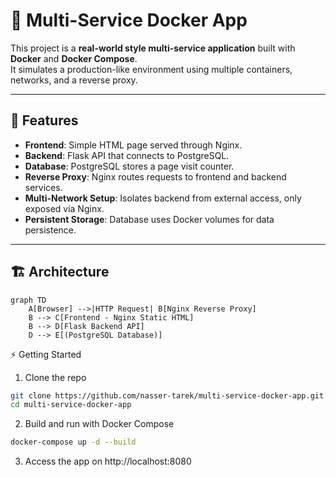 # 🚀 Multi-Service Docker App

This project is a **real-world style multi-service application** built with **Docker** and **Docker Compose**.  
It simulates a production-like environment using multiple containers, networks, and a reverse proxy.

---

## 📌 Features
- **Frontend**: Simple HTML page served through Nginx.  
- **Backend**: Flask API that connects to PostgreSQL.  
- **Database**: PostgreSQL stores a page visit counter.  
- **Reverse Proxy**: Nginx routes requests to frontend and backend services.  
- **Multi-Network Setup**: Isolates backend from external access, only exposed via Nginx.  
- **Persistent Storage**: Database uses Docker volumes for data persistence.  

---

## 🏗️ Architecture
```mermaid
graph TD
    A[Browser] -->|HTTP Request| B[Nginx Reverse Proxy]
    B --> C[Frontend - Nginx Static HTML]
    B --> D[Flask Backend API]
    D --> E[(PostgreSQL Database)]
```
⚡ Getting Started
1. Clone the repo
```bash
git clone https://github.com/nasser-tarek/multi-service-docker-app.git
cd multi-service-docker-app
```
2. Build and run with Docker Compose
```bash
docker-compose up -d --build
```
3. Access the app on http://localhost:8080
